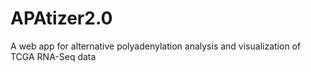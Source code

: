 # APAtizer2.0
A web app for alternative polyadenylation analysis and visualization of TCGA RNA-Seq data
